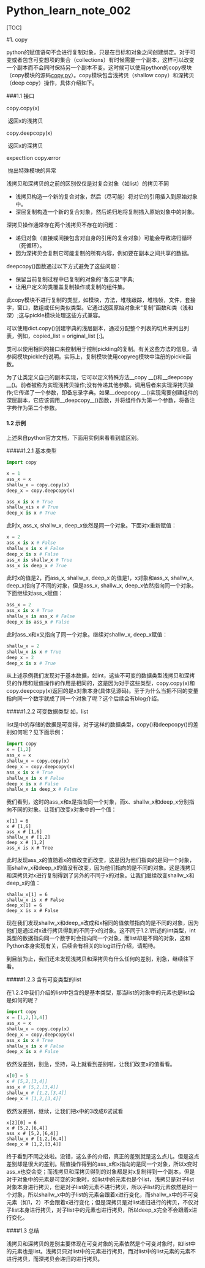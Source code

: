 # Python_learn_note_002

[TOC]

#1. copy

python的赋值语句不会进行复制对象，只是在目标和对象之间创建绑定。对于可变或者包含可变想项的集合（collections）有时候需要一个副本，这样可以改变一个副本而不会同时保持另一个副本不变。这时候可以使用python的copy模块（copy模块的源码[copy.py](https://github.com/python/cpython/blob/3.7/Lib/copy.py)）。copy模块包含浅拷贝（shallow copy）和深拷贝（deep copy）操作，具体介绍如下。

###1.1 接口

copy.copy(x)

​        返回x的浅拷贝

copy.deepcopy(x)

​        返回x的深拷贝

expecttion copy.error

​        抛出特殊模块的异常

浅拷贝和深拷贝的之前的区别仅仅是对复合对象（如list）的拷贝不同

* 浅拷贝构造一个新的复合对象，然后（尽可能）将对它的引用插入到原始对象中。
* 深层复制构造一个新的复合对象，然后递归地将复制插入原始对象中的对象。

深拷贝操作通常存在两个浅拷贝不存在的问题：

* 递归对象（直接或间接包含对自身的引用的复合对象）可能会导致递归循环（死循环）。
* 因为深拷贝会复制它可能复制的所有内容，例如要在副本之间共享的数据。

deepcopy()函数通过以下方式避免了这些问题：

* 保留当前复制过程中已复制的对象的“备忘录”字典;
* 让用户定义的类覆盖复制操作或复制的组件集。

此copy模块不进行复制的类型，如模块，方法，堆栈跟踪，堆栈帧，文件，套接字，窗口，数组或任何类似类型。它通过返回原始对象来“复制”函数和类（浅和深）;这与pickle模块处理这些方式兼容。

可以使用dict.copy()创建字典的浅层副本，通过分配整个列表的切片来列出列表，例如，copied_list = original_list [:]。

类可以使用相同的接口来控制用于控制pickling的复制。有关这些方法的信息，请参阅模块pickle的说明。实际上，复制模块使用copyreg模块中注册的pickle函数。

为了让类定义自己的副本实现，它可以定义特殊方法\_\_copy \_\_()和\_\_deepcopy \_\_()。前者被称为实现浅拷贝操作;没有传递其他参数。调用后者来实现深拷贝操作;它传递了一个参数，即备忘录字典。如果\__deepcopy __()实现需要创建组件的深层副本，它应该调用\_\_deepcopy\_\_()函数，并将组件作为第一个参数，将备注字典作为第二个参数。

#### 1.2 示例

上述来自python官方文档，下面用实例来看看到底区别。

#####1.2.1 基本类型

```python
import copy

x = 1
ass_x = x
shallw_x = copy.copy(x)
deep_x = copy.deepcopy(x)

ass_x is x # True
shallw_xis x # True
deep_x is x # True

```

此时x, ass_x, shallw_x, deep_x依然是同一个对象。下面对x重新赋值：

```python
x = 2
ass_x is x # False
shallw_x is x # False
deep_x is x # False
ass_x is shallw_x # True
ass_x is deep_x # True

```

此时x的值是2，而ass_x, shallw_x, deep_x 的值是1，x对象和ass_x, shallw_x, deep_x指向了不同的对象，但是ass_x, shallw_x, deep_x依然指向同一个对象。下面继续对ass_x赋值：

```python
ass_x = 2
ass_x is x # True
shallw_x is ass_x # False
deep_x is ass_x # False
```

此时ass_x和x又指向了同一个对象。继续对shallw_x, deep_x赋值：

```python
shallw_x = 2
shallw_x is x # True
deep_x = 2
deep_x is x # True
```

从上述示例我们发现对于基本数据，如int，这些不可变的数据类型浅拷贝和深拷贝的作用和赋值操作的作用是相同的，这是因为对于这些类型，copy.copy(x)和copy.deepcopy(x)返回的是x对象本身(具体见源码)。至于为什么当把不同的变量指向同一个数字就成了同一个对象了呢？这个后续会有blog介绍。

#####1.2.2 可变数据类型 如，list

list是中的存储的数据是可变得，对于这样的数据类型，copy()和deepcopy()的差别如何呢？见下面示例：

```python
import copy
x = [1,2]
ass_x = x
shallw_x = copy.copy(x)
deep_x = copy.deepcopy(x)
ass_x is x # True
shallw_x is x # False
deep_x is x # False
shallw_x is deep_x # False
```

我们看到，这时的ass_x和x是指向同一个对象，而x、shallw_x和deep_x分别指向不同的对象。让我们改变x对象中的一个值：

```
x[1] = 6
x # [1,6]
ass_x # [1,6]
shallw_x # [1,2]
deep_x # [1,2]
ass_x is x # Tree
```

此时发现ass_x的值随着x的值改变而改变，这是因为他们指向的是同一个对象，而shallw_x和deep_x的值没有改变，因为他们指向的是不同的对象。这是浅拷贝和深拷贝对x进行复制得到了另外的不同于x的对象。让我们继续改变shallw_x和deep_x的值：

```
shallw_x[1] = 6
shallw_x is x # False
deep_x[1] = 6
deep_x is x # False
```

现在我们发现shallw_x和deep_x改成和x相同的值依然指向的是不同的对象，因为他们是通过对x进行拷贝得到的不同于x的对象。这不同于1.2.1所述的int类型，int类型的数据指向同一个数字时会指向同一个对象，而list却是不同的对象，这和Python本身实现有关，后续会有相关的blog进行介绍，请期待。

到目前为止，我们还未发现浅拷贝和深拷贝有什么任何的差别，别急，继续往下看。

#####1.2.3 含有可变类型的list

在1.2.2中我们介绍的list中包含的是基本类型，那当list的对象中的元素也是list会是如何的呢？

```python
import copy
x = [1,2,[3,4]]
ass_x = x
shallw_x = copy.copy(x)
deep_x = copy.deepcopy(x)
ass_x is x # Tree
shallw_x is x # False
deep_x is x # False
```

依然没差别，别急，坚持，马上就看到差别啦，让我们改变x的值看看。

```python
x[0] = 5
x # [5,2,[3,4]]
ass_x # [5,2,[3,4]]
shallw_x # [1,2,[3,4]]
deep_x # [1,2,[3,4]]
```

依然没差别，继续，让我们把x中的3改成6试试看

```
x[2][0] = 6
x # [5,2,[6,4]]
ass_x # [5,2,[6,4]]
shallw_x # [1,2,[6,4]]
deep_x # [1,2,[3,4]]
```

终于看到不同之处啦。没错，这么多的介绍，真正的差别就是这么点儿。但是这点差别却是很大的差别。赋值操作得到的ass_x和x指向的是同一个对象，所以x变时ass_x也变会变；而浅拷贝和深拷贝得到的对象都是对x复制得到一个副本，但是对于对象中的元素是可变的对象时，如list中的元素也是个list，浅拷贝是对子list对象本身进行拷贝，但是对子list的元素不进行拷贝，所以子list的元素依然是同一个对象，所以shallw_x中的子list的元素会跟着x进行变化，而shallw_x中的不可变元素（如1，2）不会跟着x进行变化；但是深拷贝是对list递归进行的拷贝，不仅对子list本身进行拷贝，对子list中的元素也进行拷贝，所以deep_x完全不会跟着x进行变化。

####1.3 总结

浅拷贝和深拷贝的差别主要体现在可变对象的元素依然是个可变对象时，如list中的元素也是list。浅拷贝只对list中的元素进行拷贝，而对list中的list元素的元素不进行拷贝，而深拷贝会递归的进行拷贝。